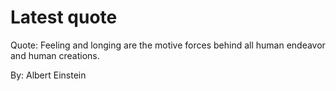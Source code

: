 # Latest quote 

Quote: Feeling and longing are the motive forces behind all human endeavor and human creations. 

By: Albert Einstein